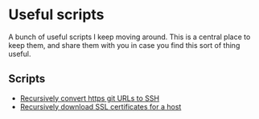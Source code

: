 # Useful scripts

A bunch of useful scripts I keep moving around. This is a central place to keep them, and share them with you in case 
you find this sort of thing useful.

## Scripts

* [Recursively convert https git URLs to SSH](bash/git-https-to-ssh)
* [Recursively download SSL certificates for a host](bash/gencerts)

